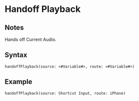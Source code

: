 # Handoff Playback

## Notes
Hands off Current Audio.

## Syntax

```
handoffPlayback(source: <#Variable#>, route: <#Variable#>)
```

## Example
```
handoffPlayback(source: Shortcut Input, route: iPhone)
```